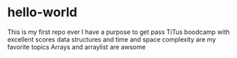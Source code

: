 # hello-world
This is my first repo ever
I have a purpose to get pass TiTus boodcamp with excellent scores
data structures and time and space complexity are my favorite topics
Arrays and arraylist are awsome
